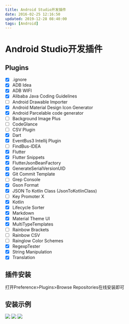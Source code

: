 ```yaml
---
title: Android Studio开发插件
date: 2016-02-25 12:16:50
updated: 2019-12-28 08:40:00
tags: [Android]
---
```


# Android Studio开发插件

## Plugins
* [x] .ignore
* [x] ADB Idea
* [x] ADB WIFI
* [x] Alibaba Java Coding Guidelines
* [ ] Android Drawable Importer
* [x] Android Material Design Icon Generator
* [x] Android Parcelable code generator
* [ ] Background Image Plus
* [ ] CodeGlance
* [ ] CSV Plugin
* [x] Dart
* [x] EventBus3 Intellij Plugin
* [ ] FindBus-IDEA
* [x] Flutter
* [x] Flutter Snippets
* [x] FlutterJsonBeanFactory
* [x] GenerateSerialVersionUID
* [x] Git Commit Template
* [ ] Grep Console
* [x] Gson Format
* [x] JSON To Kotlin Class (JsonToKotlinClass)
* [ ] Key Promoter X
* [x] Kotlin
* [x] Lifecycle Sorter
* [x] Markdown
* [x] Material Theme UI
* [x] MultiTypeTemplates
* [ ] Rainbow Brackets
* [ ] Rainbow CSV
* [ ] Rainglow Color Schemes
* [x] RegexpTester
* [x] String Manipulation
* [x] Translation

## 插件安装
打开Preference>Plugins>Browse Repositories在线安装即可

## 安装示例
![](https://blog-1251678165.cos.ap-chengdu.myqcloud.com/14vtkn.png)
![](https://blog-1251678165.cos.ap-chengdu.myqcloud.com/6SaknN.png)
![](https://blog-1251678165.cos.ap-chengdu.myqcloud.com/118Qxz.png)